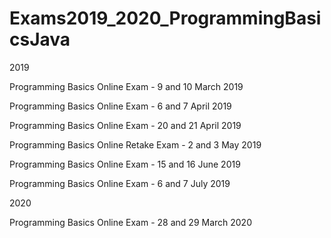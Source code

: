 # Exams2019_2020_ProgrammingBasicsJava

2019

Programming Basics Online Exam - 9 and 10 March 2019

Programming Basics Online Exam - 6 and 7 April 2019

Programming Basics Online Exam - 20 and 21 April 2019

Programming Basics Online Retake Exam - 2 and 3 May 2019

Programming Basics Online Exam - 15 and 16 June 2019

Programming Basics Online Exam - 6 and 7 July 2019

2020

Programming Basics Online Exam - 28 and 29 March 2020
